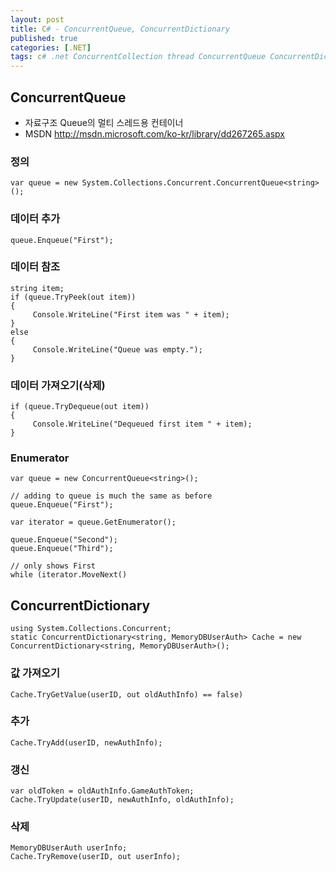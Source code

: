 ```yaml
---
layout: post
title: C# - ConcurrentQueue, ConcurrentDictionary
published: true
categories: [.NET]
tags: c# .net ConcurrentCollection thread ConcurrentQueue ConcurrentDictionary
---
```

## ConcurrentQueue
- 자료구조 Queue의 멀티 스레드용 컨테이너
- MSDN http://msdn.microsoft.com/ko-kr/library/dd267265.aspx
  
  
### 정의
  
```
var queue = new System.Collections.Concurrent.ConcurrentQueue<string>();
```
  
  
### 데이터 추가
  
```
queue.Enqueue("First");
```
  
  
### 데이터 참조
  
```
string item;
if (queue.TryPeek(out item))
{
     Console.WriteLine("First item was " + item);
}
else
{
     Console.WriteLine("Queue was empty.");
}
```
  
  
### 데이터 가져오기(삭제)
  
```
if (queue.TryDequeue(out item))
{
     Console.WriteLine("Dequeued first item " + item);
}
```
  
  
### Enumerator
  
```
var queue = new ConcurrentQueue<string>();

// adding to queue is much the same as before
queue.Enqueue("First");

var iterator = queue.GetEnumerator();

queue.Enqueue("Second");
queue.Enqueue("Third");

// only shows First
while (iterator.MoveNext()
```
  
  
  
## ConcurrentDictionary
  
```
using System.Collections.Concurrent;
static ConcurrentDictionary<string, MemoryDBUserAuth> Cache = new ConcurrentDictionary<string, MemoryDBUserAuth>();
```
  
  
### 값 가져오기
  
```
Cache.TryGetValue(userID, out oldAuthInfo) == false)
```
  
  
### 추가
  
```
Cache.TryAdd(userID, newAuthInfo);
```
  
  
### 갱신
  
```
var oldToken = oldAuthInfo.GameAuthToken;
Cache.TryUpdate(userID, newAuthInfo, oldAuthInfo);
```
  
  
### 삭제
  
```	
MemoryDBUserAuth userInfo;
Cache.TryRemove(userID, out userInfo);
```
  